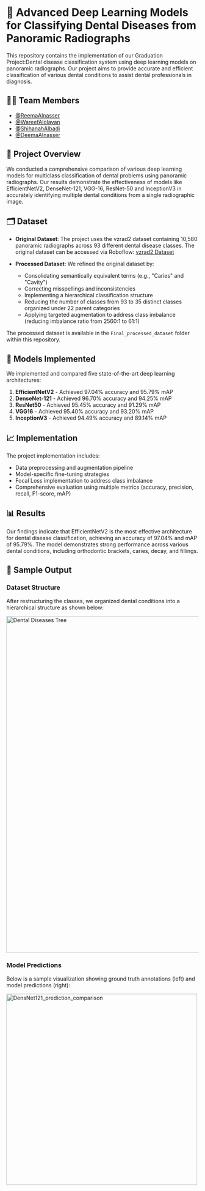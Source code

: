 # 🦷 Advanced Deep Learning Models for Classifying Dental Diseases from Panoramic Radiographs

This repository contains the implementation of our Graduation Project:Dental disease classification system using deep learning models on panoramic radiographs. Our project aims to provide accurate and efficient classification of various dental conditions to assist dental professionals in diagnosis.

## 👩‍💻 Team Members
- [@ReemaAlnasser](https://github.com/byReema)
- [@WareefAlolayan](https://github.com/WareefAlolayan)
- [@ShihanahAlbadi](https://github.com/Shihanaah)
- [@DeemaAlnasser](https://github.com/its-deema)

## 📝 Project Overview

We conducted a comprehensive comparison of various deep learning models for multiclass classification of dental problems using panoramic radiographs. Our results demonstrate the effectiveness of models like EfficientNetV2, DenseNet-121, VGG-16, ResNet-50 and InceptionV3 in accurately identifying multiple dental conditions from a single radiographic image.

## 🗂️ Dataset

- **Original Dataset**: The project uses the vzrad2 dataset containing 10,580 panoramic radiographs across 93 different dental disease classes. The original dataset can be accessed via Roboflow: [vzrad2 Dataset](https://universe.roboflow.com/arshs-workspace-radio/vzrad2)

- **Processed Dataset**: We refined the original dataset by:
  - Consolidating semantically equivalent terms (e.g., "Caries" and "Cavity")
  - Correcting misspellings and inconsistencies
  - Implementing a hierarchical classification structure
  - Reducing the number of classes from 93 to 35 distinct classes organized under 22 parent categories
  - Applying targeted augmentation to address class imbalance (reducing imbalance ratio from 2560:1 to 61:1)

The processed dataset is available in the `Final_processed_dataset` folder within this repository.

## 🧠 Models Implemented

We implemented and compared five state-of-the-art deep learning architectures:

1. **EfficientNetV2** - Achieved 97.04% accuracy and 95.79% mAP
2. **DenseNet-121** - Achieved 96.70% accuracy and 94.25% mAP
3. **ResNet50** - Achieved 95.45% accuracy and 91.29% mAP
4. **VGG16** - Achieved 95.40% accuracy and 93.20% mAP
5. **InceptionV3** - Achieved 94.49% accuracy and 89.14% mAP

## 📈 Implementation

The project implementation includes:

- Data preprocessing and augmentation pipeline
- Model-specific fine-tuning strategies
- Focal Loss implementation to address class imbalance
- Comprehensive evaluation using multiple metrics (accuracy, precision, recall, F1-score, mAP)

## 📊 Results

Our findings indicate that EfficientNetV2 is the most effective architecture for dental disease classification, achieving an accuracy of 97.04% and mAP of 95.79%. The model demonstrates strong performance across various dental conditions, including orthodontic brackets, caries, decay, and fillings.

## 📸 Sample Output

### Dataset Structure
After restructuring the classes, we organized dental conditions into a hierarchical structure as shown below:

<img width="881" alt="Dental Diseases Tree" src="https://github.com/user-attachments/assets/fb4e57c3-06bb-4e8a-984f-5e19f99f610c" />


### Model Predictions
Below is a sample visualization showing ground truth annotations (left) and model predictions (right):

<img src="https://github.com/user-attachments/assets/85588770-489b-4da5-8874-bc05ed2044da" alt="DensNet121_prediction_comparison" width="500"/>
